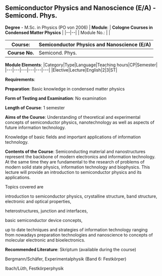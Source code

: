 ## Semiconductor Physics and Nanoscience (E/A) - Semicond. Phys.

**Degree** - M.Sc. in Physics (PO von 2006)
| **Module**: | **Cologne Courses in Condensed Matter Physics** |
|--|--|
| Module No.: |  |

| **Course**: | Semiconductor Physics and Nanoscience (E/A) |
|------|------|
| **Course No.** | Semicond. Phys. |

**Module Elements**:
|Category|Type|Language|Teaching hours|CP|Semester|
|---|---|---|---|---|---|
|Elective|Lecture|English|2|3|ST|

**Requirements**:


**Preparation**:
Basic knowledge in condensed matter physics

**Form of Testing and Examination**:
No examination

**Length of Course**:
1 semester

**Aims of the Course**:
Understanding of theoretical and experimental concepts of semiconductor physics, nanotechnology as well as aspects of future information technology.

Knowledge of basic fields and important applications of information technology.

**Contents of the Course**:
Semiconducting material and nanostructures represent the backbone of modern electronics and information technology. At the same time they are fundamental to the research of problems of modern solid state physics, information technology and biophysics. This lecture will provide an introduction to semiconductor physics and its applications.

Topics covered are

introduction to semiconductor physics, crystalline structure, band structure, electronic and optical properties, 

heterostructures, junction and interfaces,

basic semiconductor device concepts,  

up to date techniques and strategies of information technology ranging from nowadays preparation technologies and nanoscience to concepts of molecular electronic and bioelectronics.

**Recommended Literature**:
Skriptum (available during the course)

Bergmann/Schäfer, Experimentalphysik (Band 6: Festkörper)

Ibach/Lüth, Festkörperphysik



